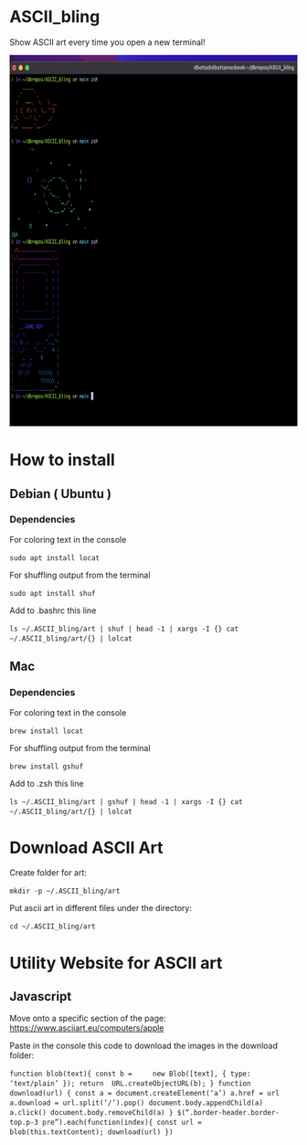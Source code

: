 # ASCII_bling

Show ASCII art every time you open a new terminal!

<img src="https://raw.githubusercontent.com/DanielEnricoBotta94/ASCII_bling/main/example.jpg" data-canonical-src="https://raw.githubusercontent.com/DanielEnricoBotta94/ASCII_bling/main/example.jpg" width="800" height="650" />

# How to install

## Debian ( Ubuntu )
### Dependencies

For coloring text in the console

`sudo apt install locat`


For shuffling output from the terminal

`sudo apt install shuf`


Add to .bashrc this line


`ls ~/.ASCII_bling/art | shuf | head -1 | xargs -I {} cat ~/.ASCII_bling/art/{} | lolcat`


## Mac

### Dependencies

For coloring text in the console

`brew install locat`


For shuffling output from the terminal

`brew install gshuf`


Add to .zsh this line


`ls ~/.ASCII_bling/art | gshuf | head -1 | xargs -I {} cat ~/.ASCII_bling/art/{} | lolcat`



# Download ASCII Art

Create folder for art:

`mkdir -p ~/.ASCII_bling/art`

Put ascii art in different files under the directory:

`cd ~/.ASCII_bling/art`



# Utility Website for ASCII art

## Javascript

Move onto a specific section of the page: https://www.asciiart.eu/computers/apple

Paste in the console this code to download the images in the download folder:

`function blob(text){
 const b =     new Blob([text], {
    type: ‘text/plain’
});
   return  URL.createObjectURL(b);
}
function download(url) {
  const a = document.createElement(‘a’)
  a.href = url
  a.download = url.split(‘/’).pop()
  document.body.appendChild(a)
  a.click()
  document.body.removeChild(a)
}
$(“.border-header.border-top.p-3 pre”).each(function(index){
    const url = blob(this.textContent);
    download(url)
})`
